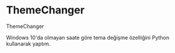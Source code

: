 # ThemeChanger
ThemeChanger

Windows 10'da olmayan saate göre tema değişme özelliğini Python kullanarak yaptım.
